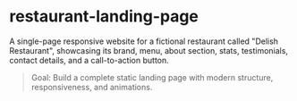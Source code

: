 # restaurant-landing-page
A single-page responsive website for a fictional restaurant called "Delish Restaurant", showcasing its brand, menu, about section, stats, testimonials, contact details, and a call-to-action button.

> Goal: Build a complete static landing page with modern structure, responsiveness, and animations.


